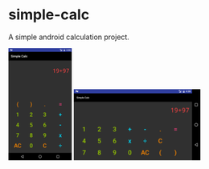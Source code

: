 # simple-calc
A simple android calculation project.

<img width="25%" src="https://github.com/dgknrsln/simple-calc/blob/master/png2.png"/>


<img width="50%" src="https://github.com/dgknrsln/simple-calc/blob/master/png4.png"/>
